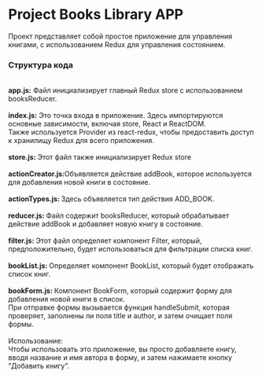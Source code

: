 # Project Books Library APP
Проект представляет собой простое приложение для управления книгами, с использованием Redux для управления состоянием.
### Структура кода<br>
<br>
<strong>app.js:</strong> Файл инициализирует главный Redux store с использованием booksReducer.<br>
<br>
<strong>index.js:</strong> Это точка входа в приложение. Здесь импортируются основные зависимости, включая store, React и ReactDOM.<br>
Также используется Provider из react-redux, чтобы предоставить доступ к хранилищу Redux для всего приложения.<br>
<br>
<strong>store.js: </strong> Этот файл также инициализирует Redux store<br>
<br>
<strong>actionCreator.js:</strong>Объявляется действие addBook, которое используется для добавления новой книги в состояние.<br>
<br>
<strong>actionTypes.js: </strong> Здесь объявляется тип действия ADD_BOOK.<br>
<br>
<strong>reducer.js: </strong> Файл содержит booksReducer, который обрабатывает действие addBook и добавляет новую книгу в состояние.<br>
<br>
<strong>filter.js: </strong> Этот файл определяет компонент Filter, который, предположительно, будет использоваться для фильтрации списка книг.<br>
<br>
<strong>bookList.js: </strong> Определяет компонент BookList, который будет отображать список книг.<br>
<br>
<strong>bookForm.js: </strong> Компонент BookForm, который содержит форму для добавления новой книги в список. <br>При отправке формы вызывается функция handleSubmit, которая проверяет, заполнены ли поля title и author, и затем очищает поля формы.<br>
<br>
Использование:<br>
Чтобы использовать это приложение, вы просто добавляете книгу, вводя название и имя автора в форму, и затем нажимаете кнопку "Добавить книгу".
